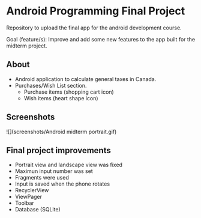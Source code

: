 # Android Programming Final Project

Repository to upload the final app for the android development course.

Goal (feature/s): Improve and add some new features to the app built for the midterm project.

## About
* Android application to calculate general taxes in Canada.
* Purchases/Wish List section.
  * Purchase items (shopping cart icon)
  * Wish items (heart shape icon)

## Screenshots
![](screenshots/Android midterm portrait.gif)

## Final project improvements
* Portrait view and landscape view was fixed
* Maximun input number was set
* Fragments were used
* Input is saved when the phone rotates
* RecyclerView
* ViewPager
* Toolbar
* Database (SQLite)
